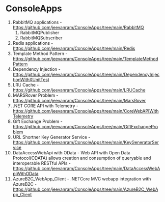 # ConsoleApps
1) RabbitMQ applications - https://github.com/jeevanram/ConsoleApps/tree/main/RabbitMQ
    1) RabbitMQPublisher 
    2) RabbitMQSubscriber 
2) Redis applications - https://github.com/jeevanram/ConsoleApps/tree/main/Redis
3) Template Method Pattern - https://github.com/jeevanram/ConsoleApps/tree/main/TemplateMethodPattern
4) Dependency Injection - https://github.com/jeevanram/ConsoleApps/tree/main/DependencyInjectionWithXUnitTest
5) LRU Cache - https://github.com/jeevanram/ConsoleApps/tree/main/LRUCache
6) MARSRover Problem - https://github.com/jeevanram/ConsoleApps/tree/main/MarsRover
7) .NET CORE API with Telemetry - https://github.com/jeevanram/ConsoleApps/tree/main/CoreWebAPIWithTelemetry
8) Gift Exchange Problem - https://github.com/jeevanram/ConsoleApps/tree/main/GiftExchangeProblem
9) URL Shortner Key Generator Service - https://github.com/jeevanram/ConsoleApps/tree/main/KeyGeneratorService
10) DataAccessWebApi with OData - Web API with Open Data Protocol(ODATA) allows creation and consumption of queryable and interoperable RESTful APIs  - https://github.com/jeevanram/ConsoleApps/tree/main/DataAccessWebApiWithOData
11) AzureB2C_WebApp_Client - .NETCore MVC webapp integration with AzureB2C - https://github.com/jeevanram/ConsoleApps/tree/main/AzureB2C_WebApp_Client
